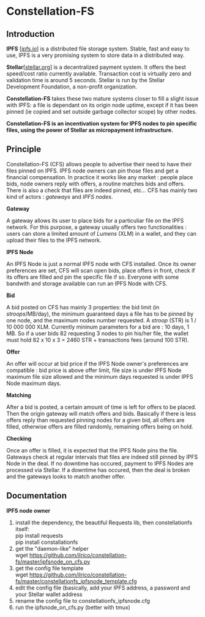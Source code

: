 # Constellation-FS
## Introduction
**IPFS** [[ipfs.io](https://ipfs.io)] is a distributed file storage system. Stable, fast and easy to use, IPFS is a very promising system to store data in a distributed way.

**Stellar**[[stellar.org](https://www.stellar.org)] is a decentralized payment system. It offers the best speed/cost ratio currently available. Transaction cost is virtually zero and validation time is around 5 seconds. Stellar is run by the Stellar Development Foundation, a non-profit organization.

**Constellation-FS** takes these two mature systems closer to fill a slight issue with IPFS: a file is dependant on its origin node uptime, except if it has been pinned (ie copied and set outside garbage collector scope) by other nodes. 

**Constellation-FS is an incentivation system for IPFS nodes to pin specific files, using the power of Stellar as micropayment infrastructure.**


## Principle
Constellation-FS (CFS) allows people to advertise their need to have their files pinned on IPFS. IPFS node owners can pin those files and get a financial compensation.
In practice it works like any market : people place bids, node owners reply with offers, a routine matches bids and offers. There is also a check that files are indeed pinned, etc...
CFS has mainly two kind of actors : *gateways* and *IPFS nodes*.

**Gateway**

A gateway allows its user to place bids for a particuliar file on the IPFS network. For this purpose, a gateway usually offers two functionalities : users can store a limited amount of *Lumens* (XLM) in a wallet, and they can upload their files to the IPFS network.

**IPFS Node**

An IPFS Node is just a normal IPFS node with CFS installed. Once its owner preferences are set, CFS will scan open bids, place offers in front, check if its offers are filled and pin the specific file if so. Everyone with some bandwith and storage available can run an IPFS Node with CFS.

**Bid**

A bid posted on CFS has mainly 3 properties: the bid limit (in *stroops*/MB/day), the minimum guaranteed days a file has to be pinned by one node, and the maximum nodes number requested. A *stroop* (STR) is 1 / 10 000 000 XLM. Currently mininum parameters for a bid are : 10 days, 1 MB. So if a user bids 82 requesting 3 nodes to pin his/her file, the wallet must hold 82 x 10 x 3 = 2460 STR + transactions fees (around 100 STR).

**Offer**

An offer will occur at bid price if the IPFS Node owner's preferences are compatible : bid price is above offer limit, file size is under IPFS Node maximum file size allowed and the minimum days requested is under IPFS Node maximum days.

**Matching**

After a bid is posted, a certain amount of time is left for offers to be placed. Then the origin gateway will match offers and bids.
Basically if there is less offers reply than requested pinning nodes for a given bid, all offers are filled, otherwise offers are filled randomly, remaining offers being on hold.

**Checking**

Once an offer is filled, it is expected that the IPFS Node pins the file. Gateways check at regular intervals that files are indeed still pinned by IPFS Node in the deal. If no downtime has occured, payment to IPFS Nodes are processed via Stellar. If a downtime has occured, then the deal is broken and the gateways looks to match another offer.

## Documentation

**IPFS node owner**

1. install the dependency, the beautiful Requests lib, then constellationfs itself:  
    pip install requests  
    pip install constallationfs  
2. get the "daemon-like" helper  
    wget https://github.com/ilrico/constellation-fs/master/ipfsnode_on_cfs.py  
3. get the config file template  
    wget https://github.com/ilrico/constellation-fs/master/constellationfs_ipfsnode_template.cfg  
4. edit the config file (basically, add your IPFS address, a password and your Stellar wallet address  
5. rename the config file to constellationfs_ipfsnode.cfg  
6. run the ipfsnode_on_cfs.py (better with tmux)  


